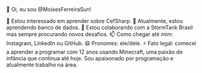 👋 Oi, eu sou @MoisesFerreiraSun!

👀 Estou interessado em aprender sobre CefSharp.
🌱 Atualmente, estou aprendendo banco de dados.
💞️ Estou colaborando com a StormTank Brasil mas sempre procurando novos desafios.
📫 Como chegar até mim: Instagram, LinkedIn ou GitHub.
😄 Pronomes: ele/dele.
⚡ Fato legal: comecei a aprender a programar com 12 anos usando Minecraft, uma paixão de infância que continua até hoje. Sou apaixonado por programação e atualmente trabalho na área.

